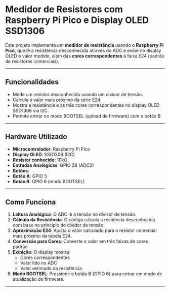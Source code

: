 # Medidor de Resistores com Raspberry Pi Pico e Display OLED SSD1306

Este projeto implementa um **medidor de resistência** usando o **Raspberry Pi Pico**, que lê a resistência desconhecida através do ADC e exibe no display OLED o valor medido, além das **cores correspondentes** à faixa E24 (padrão de resistores comerciais).

---

## Funcionalidades

- Mede um resistor desconhecido usando um divisor de tensão.
- Calcula o valor mais próximo da série E24.
- Mostra a resistência e as três cores correspondentes no display OLED SSD1306 via I2C.
- Permite entrar no modo BOOTSEL (upload de firmware) com o botão B.

---

## Hardware Utilizado

- **Microcontrolador**: Raspberry Pi Pico
- **Display OLED**: SSD1306 (I2C)
- **Resistor conhecido**: 10kΩ
- **Entradas Analógicas**: GPIO 28 (ADC2)
- **Botões**:
- **Botão A**: GPIO 5
- **Botão B**: GPIO 6 (modo BOOTSEL)

---

## Como Funciona

1. **Leitura Analógica**: O ADC lê a tensão no divisor de tensão.
2. **Cálculo da Resistência**: O código cálcula a resitência desconhecida com base no principio do dividor de tensão.
3. **Aproximação E24**: Ajusta o valor calculado para o resistor comercial mais próximo da tabela E24.
4. **Conversão para Cores**: Converte o valor em três faixas de cores padrão.
5. **Exibição**: O display mostra:
    - Cores correspondentes
    - Valor lido no ADC
    - Valor estimado da resistência
6. **Modo BOOTSEL**: Pressione o botão B (GPIO 6) para entrar em modo de atualização de firmware.


---